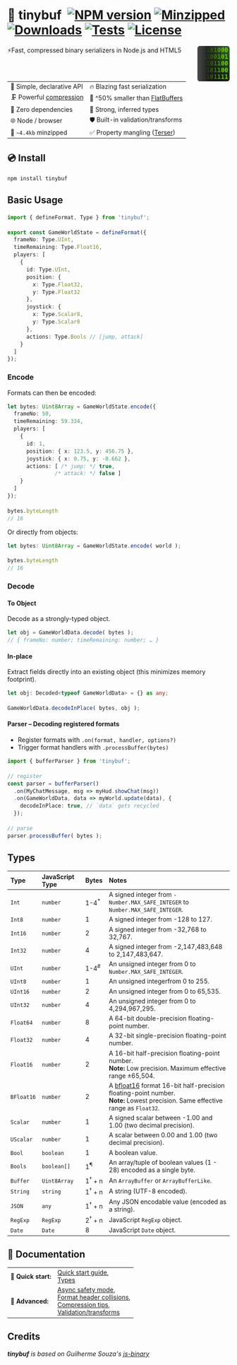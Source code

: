 # 🔌 tinybuf &nbsp;[![NPM version](https://img.shields.io/npm/v/tinybuf.svg?style=flat-square)](https://www.npmjs.com/package/tinybuf) [![Minzipped](https://badgen.net/bundlephobia/minzip/tinybuf)](https://bundlephobia.com/package/tinybuf) [![Downloads](https://img.shields.io/npm/dt/tinybuf.svg)](https://www.npmjs.com/package/tinybuf) [![Tests](https://github.com/reececomo/tinybuf/actions/workflows/tests.yml/badge.svg)](https://github.com/reececomo/tinybuf/actions/workflows/tests.yml) [![License](https://badgen.net/npm/license/tinybuf)](https://github.com/reececomo/tinybuf/blob/main/LICENSE)

<img align="right" src="docs/hero.png" alt="tinybuf icon showing binary peeking out from behind a square." height="80">

⚡Fast, compressed binary serializers in Node.js and HTML5

| | |
| --------------------------------- | ---------------------------------------- |
| 🔮 Simple, declarative API | 🔥 Blazing fast serialization |
| 🗜️ Powerful [compression](https://github.com/reececomo/tinybuf/blob/main/docs/types.md) | 💾 ^50% smaller than [FlatBuffers](https://github.com/reececomo/tinybuf/blob/main/docs/comparison.md) |
| 🍃 Zero dependencies | 🙉 Strong, inferred types |
| 🌐 Node / browser | 🛡️ Built-in validation/transforms |
| 🤏 `~4.4kb` minzipped | ✅ Property mangling ([Terser](https://terser.org/)) |

## 💿 Install

```
npm install tinybuf
```

## Basic Usage

```ts
import { defineFormat, Type } from 'tinybuf';

export const GameWorldState = defineFormat({
  frameNo: Type.UInt,
  timeRemaining: Type.Float16,
  players: [
    {
      id: Type.UInt,
      position: {
        x: Type.Float32,
        y: Type.Float32
      },
      joystick: {
        x: Type.Scalar8,
        y: Type.Scalar8
      },
      actions: Type.Bools // [jump, attack]
    }
  ]
});
```

### Encode

Formats can then be encoded:

```ts
let bytes: Uint8Array = GameWorldState.encode({
  frameNo: 50,
  timeRemaining: 59.334,
  players: [
    {
      id: 1,
      position: { x: 123.5, y: 456.75 },
      joystick: { x: 0.75, y: -0.662 },
      actions: [ /* jump: */ true,
               /* attack: */ false ]
    }
  ]
});

bytes.byteLength
// 16
```

Or directly from objects:

```ts
let bytes: Uint8Array = GameWorldState.encode( world );

bytes.byteLength
// 16
```

### Decode

#### To Object

Decode as a strongly-typed object.

```ts
let obj = GameWorldData.decode( bytes );
// { frameNo: number; timeRemaining: number; … }
```

#### In-place

Extract fields directly into an existing object (this minimizes memory footprint).

```ts
let obj: Decoded<typeof GameWorldData> = {} as any;

GameWorldData.decodeInPlace( bytes, obj );
```

#### Parser &ndash; Decoding registered formats

- Register formats with `.on(format, handler, options?)`
- Trigger format handlers with `.processBuffer(bytes)`

```ts
import { bufferParser } from 'tinybuf';

// register
const parser = bufferParser()
  .on(MyChatMessage, msg => myHud.showChat(msg))
  .on(GameWorldData, data => myWorld.update(data), {
    decodeInPlace: true, // `data` gets recycled
  });

// parse
parser.processBuffer( bytes );
```

## Types

| **Type** | **JavaScript Type** | **Bytes** | **Notes** |
| :--- | :--- | :--- | :--- |
| `Int` | `number` | 1-4<sup>\*</sup> | A signed integer from `-Number.MAX_SAFE_INTEGER` to `Number.MAX_SAFE_INTEGER`. |
| `Int8` | `number` | 1 | A signed integer from -128 to 127. |
| `Int16` | `number` | 2 | A signed integer from -32,768 to 32,767. |
| `Int32` | `number` | 4 | A signed integer from -2,147,483,648 to 2,147,483,647. |
| `UInt` | `number` | 1-4<sup>#</sup> | An unsigned integer from 0 to `Number.MAX_SAFE_INTEGER`. |
| `UInt8` | `number` | 1 | An unsigned integerfrom 0 to 255. |
| `UInt16` | `number` | 2 | An unsigned integer from 0 to 65,535. |
| `UInt32` | `number` | 4 | An unsigned integer from 0 to 4,294,967,295. |
| `Float64` | `number` | 8 | A 64-bit double-precision floating-point number. |
| `Float32` | `number` | 4 | A 32-bit single-precision floating-point number. |
| `Float16` | `number` | 2 | A 16-bit half-precision floating-point number.<br/>**Note:** Low precision. Maximum effective range ±65,504. |
| `BFloat16` | `number` | 2 | A [bfloat16](https://en.wikipedia.org/wiki/Bfloat16_floating-point_format) format 16-bit half-precision floating-point number.<br/>**Note:** Lowest precision. Same effective range as `Float32`. |
| `Scalar` | `number` | 1 | A signed scalar between -1.00 and 1.00 (two decimal precision). |
| `UScalar` | `number` | 1 | A scalar between 0.00 and 1.00 (two decimal precision). |
| `Bool` | `boolean` | 1 | A boolean value. |
| `Bools` | `boolean[]` | 1<sup>¶</sup> | An array/tuple of boolean values (1 - 28) encoded as a single byte. |
| `Buffer` | `Uint8Array` | 1<sup>†</sup>&nbsp;+&nbsp;n | An `ArrayBuffer` or `ArrayBufferLike`. |
| `String` | `string` | 1<sup>†</sup>&nbsp;+&nbsp;n | A string (UTF-8 encoded). |
| `JSON` | `any` | 1<sup>†</sup>&nbsp;+&nbsp;n | Any JSON encodable value (encoded as a string). |
| `RegExp` | `RegExp` | 2<sup>†</sup>&nbsp;+&nbsp;n | JavaScript `RegExp` object. |
| `Date` | `Date` | 8 | JavaScript `Date` object. |

## 📘 Documentation
| | |
| --- | :--- |
| 🏁 **Quick start:** | [Quick start guide](https://github.com/reececomo/tinybuf/blob/main/docs/get_started.md),<br/>[Types](https://github.com/reececomo/tinybuf/blob/main/docs/types.md) |
| 📑 **Advanced:** | [Async safety mode](https://github.com/reececomo/tinybuf/blob/main/docs/safe_encode.md),<br/>[Format header collisions](https://github.com/reececomo/tinybuf/blob/main/docs/format_headers.md),<br/>[Compression tips](https://github.com/reececomo/tinybuf/blob/main/docs/compression_tips.md),<br/>[Validation/transforms](https://github.com/reececomo/tinybuf/blob/main/docs/validation_and_transforms.md) |

## Credits

_**tinybuf** is based on Guilherme Souza's [js-binary](https://github.com/sitegui/js-binary)_
